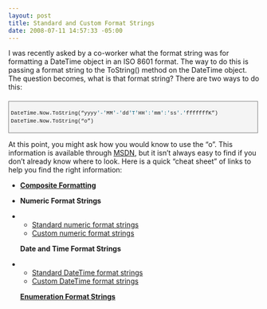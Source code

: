 ```yaml
---
layout: post
title: Standard and Custom Format Strings
date: 2008-07-11 14:57:33 -05:00
---
```


I was recently asked by a co-worker what the format string was for formatting a DateTime object in an ISO 8601 format. The way to do this is passing a format string to the ToString() method on the DateTime object. The question becomes, what is that format string? There are two ways to do this:
  <div style="border-right: gray 1px solid; padding-right: 4px; padding-left: 4px; font-size: 8pt; border-top: gray 1px solid; padding-bottom: 4px; margin: 20px 0px 10px; overflow: auto; border-left: gray 1px solid; width: 97.5%; cursor: text; max-height: 200px; line-height: 12pt; padding-top: 4px; border-bottom: gray 1px solid; font-family: consolas, 'Courier New', courier, monospace; background-color: #f4f4f4">   

DateTime.Now.ToString(“yyyy<span style="color: #006080">'-'</span>MM<span style="color: #006080">'-'</span>dd<span style="color: #006080">'T'</span>HH<span style="color: #006080">':'</span>mm<span style="color: #006080">':'</span>ss<span style="color: #006080">'.'</span>fffffffK”)
DateTime.Now.ToString(“o”)

</div>



At this point, you might ask how you would know to use the “o”. This information is available through [MSDN](http://msdn.microsoft.com/en-us/library/26etazsy.aspx), but it isn’t always easy to find if you don’t already know where to look. Here is a quick “cheat sheet” of links to help you find the right information:

*   **[Composite Formatting](http://msdn.microsoft.com/en-us/library/txafckwd.aspx)**
*   **Numeric Format Strings** 
*   *   [Standard numeric format strings](http://msdn.microsoft.com/en-us/library/dwhawy9k.aspx) 
    *   [Custom numeric format strings](http://msdn.microsoft.com/en-us/library/0c899ak8.aspx) 

    **Date and Time Format Strings**
*   *   [Standard DateTime format strings](http://msdn.microsoft.com/en-us/library/az4se3k1.aspx) 
    *   [Custom DateTime format strings](http://msdn.microsoft.com/en-us/library/8kb3ddd4.aspx)

      [**Enumeration Format Strings**](http://msdn.microsoft.com/en-us/library/c3s1ez6e.aspx)
